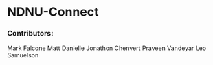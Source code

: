 # NDNU-Connect 

### Contributors: 

Mark Falcone
Matt Danielle
Jonathon Chenvert
Praveen Vandeyar
Leo Samuelson
